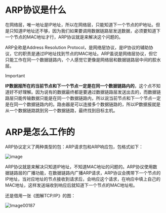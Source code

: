 # ARP协议是什么

在网络层，唯一地址是IP地址，所以在网络层，只能知道下一个节点的IP地址。但是只知道IP地址还不够，因为我们如果要调用数据链路层发送数据，必须要知道下一个节点的MAC地址才行，ARP协议就是来解决这个问题的。

ARP全称是Address Resolution Protocol，是网络层协议，是IP协议的辅助协议，它的职责是通过IP地址找到节点的MAC地址。ARP虽说是网络层协议，但它只能工作在同一个数据链路内，个人感觉它更像是网络层和数据链路层中间的胶水层。

> [!IMPORTANT]
> **IP数据报所在的当前节点和下一个节点一定是在同一个数据链路内的**，这个点不知道好不好理解。因为说有的数据最终都是要通过数据链路层发送出去的，而数据链路层只能传输数据只能是在同一个数据链路内，所以说当前节点和下一个节点一定是在同一个数据链路内的。路由器是可以连接多个数据链路的，所以IP数据报就是从一个数据链路跳到另一个数据链路，最终找到目标主机。

# ARP是怎么工作的

ARP协议定义了两种类型的包：ARP请求包和ARP响应包，包格式如下：

![image](https://github.com/user-attachments/assets/bcacaedd-b077-451f-9130-62f8bba32775)


ARP协议就是来解决只知道IP地址，不知道MAC地址的问题的。ARP协议使用数据链路层的广播功能，在数据链路内广播ARP请求，ARP协议会携带下一个节点的IP地址，当对应地址的节点接收到请求后，会响应这个请求，在响应中填上自己的MAC地址，这样发送端收到响应后就知道下一个节点的MAC地址啦。

还是借用一张《图解TCP/IP》的图：

![Image00187](https://github.com/user-attachments/assets/ee8a4fa9-10f2-4a81-88e0-153541c5f412)

